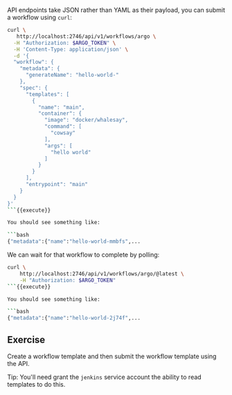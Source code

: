 API endpoints take JSON rather than YAML as their payload, you can submit a workflow using `curl`:

```bash
curl \
   http://localhost:2746/api/v1/workflows/argo \
  -H "Authorization: $ARGO_TOKEN" \
  -H 'Content-Type: application/json' \
  -d '{
  "workflow": {
    "metadata": {
      "generateName": "hello-world-"
    },
    "spec": {
      "templates": [
        {
          "name": "main",
          "container": {
            "image": "docker/whalesay",
            "command": [
              "cowsay"
            ],
            "args": [
              "hello world"
            ]
          }
        }
      ],
      "entrypoint": "main"
    }
  }
}'
```{{execute}}

You should see something like:

```bash
{"metadata":{"name":"hello-world-mmbfs",...
```

We can wait for that workflow to complete by polling:

```bash
curl \
    http://localhost:2746/api/v1/workflows/argo/@latest \
    -H "Authorization: $ARGO_TOKEN"
```{{execute}}

You should see something like:

```bash
{"metadata":{"name":"hello-world-2j74f",...
```

## Exercise

Create a workflow template and then submit the workflow template using the API.

Tip: You'll need grant the `jenkins` service account the ability to read templates to do this.
